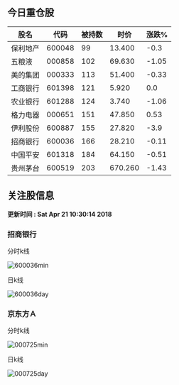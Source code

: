 
## 今日重仓股 

|股名|代码|被持数|时价|涨跌%|
|---|---|---|---|---|
|保利地产|600048|99|13.400|-0.3|
|五粮液|000858|102|69.630|-1.05|
|美的集团|000333|113|51.400|-0.33|
|工商银行|601398|121|5.920|0.0|
|农业银行|601288|124|3.740|-1.06|
|格力电器|000651|151|47.850|0.53|
|伊利股份|600887|155|27.820|-3.9|
|招商银行|600036|166|28.210|-0.11|
|中国平安|601318|184|64.150|-0.51|
|贵州茅台|600519|203|670.260|-1.43|

## 关注股信息
**更新时间 : Sat Apr 21 10:30:14 2018**
### 招商银行 
分时k线

![600036min](http://image.sinajs.cn/newchart/min/n/sh600036.gif)

日k线

![600036day](http://image.sinajs.cn/newchart/daily/n/sh600036.gif)

### 京东方Ａ 
分时k线

![000725min](http://image.sinajs.cn/newchart/min/n/sz000725.gif)

日k线

![000725day](http://image.sinajs.cn/newchart/daily/n/sz000725.gif)
